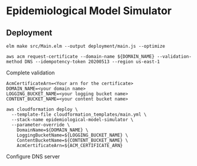 # Epidemiological Model Simulator

## Deployment
`elm make src/Main.elm --output deployment/main.js --optimize`


`aws acm request-certificate --domain-name ${DOMAIN_NAME} --validation-method DNS --idempotency-token 20200513 --region us-east-1`

Complete validation



```
AcmCertificateArn=<Your arn for the certificate>
DOMAIN_NAME=<your domain name>
LOGGING_BUCKET_NAME=<your logging bucket name>
CONTENT_BUCKET_NAME=<your content bucket name>

aws cloudformation deploy \
  --template-file cloudformation_templates/main.yml \
  --stack-name epidemiological-model-simulator \
  --parameter-override \
    DomainName=${DOMAIN_NAME} \
    LoggingBucketName=${LOGGING_BUCKET_NAME} \
    ContentBucketName=${CONTENT_BUCKET_NAME} \
    AcmCertificateArn=${ACM_CERTIFICATE_ARN}
```

Configure DNS server

